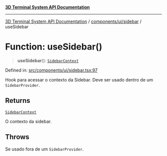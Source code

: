 [**3D Terminal System API Documentation**](../../../../README.md)

***

[3D Terminal System API Documentation](../../../../README.md) / [components/ui/sidebar](../README.md) / useSidebar

# Function: useSidebar()

> **useSidebar**(): [`SidebarContext`](../type-aliases/SidebarContext.md)

Defined in: [src/components/ui/sidebar.tsx:97](https://github.com/Dicommunitas/ThreeJS_Terminal_3D/blob/6f042d4d64a35f8821f49bdbe82798f7999e9e5c/src/components/ui/sidebar.tsx#L97)

Hook para acessar o contexto da Sidebar.
Deve ser usado dentro de um `SidebarProvider`.

## Returns

[`SidebarContext`](../type-aliases/SidebarContext.md)

O contexto da sidebar.

## Throws

Se usado fora de um `SidebarProvider`.
